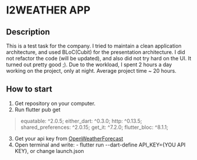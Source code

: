 # I2WEATHER APP #
## Description ##
This is a test task for the company. I tried to maintain a clean application architecture, and used BLoC(Cubit) for the presentation architecture. I did not refactor the code (will be updated), and also did not try hard on the UI. It turned out pretty good ;).
Due to the workload, I spent 2 hours a day working on the project, only at night. Average project time ~ 20 hours.
## How to start ##
1. Get repository on your computer.
2. Run flutter pub get
>equatable: ^2.0.5; 
>either_dart: ^0.3.0; 
>http: ^0.13.5; 
>shared_preferences: ^2.0.15; 
>get_it: ^7.2.0; 
>flutter_bloc: ^8.1.1; 
3. Get your api key from [OpenWeatherForecast](https://openweathermap.org)
4. Open terminal and write: - flutter run --dart-define API_KEY={YOU API KEY}, or change launch.json
